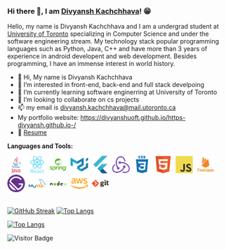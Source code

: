 ### Hi there 👋, I am [Divyansh Kachchhava](https://divyanshuoft.github.io/https-divyansh.github.io-/)! 😁
<!--
**rusty-sj/rusty-sj** is a ✨ _special_ ✨ repository because its `README.md` (this file) appears on your GitHub profile.
Here are some ideas to get you started:

- 🔭 I’m currently working on ...
- 🌱 I’m currently learning ...
- 👯 I’m looking to collaborate on ...
- 🤔 I’m looking for help with ...
- 💬 Ask me about ...
- 📫 How to reach me: ...
- 😄 Pronouns: ...
- ⚡ Fun fact: ...
- 🤔 I’m looking for help with Statistics
- 👯 I’m looking to collaborate on ...
-->

Hello, my name is Divyansh Kachchhava and I am a undergrad student at [University of Toronto](https://www.utoronto.ca/) specializing in Computer Science and under the software engineering stream. My technology stack popular programming languages such as Python, Java, C++ and have more than 3 years of experience in android developent and web development. Besides programming, I have an immense interest in world history.

- 👋 Hi, My name is Divyansh Kachchhava
- 👀 I’m interested in front-end, back-end and full stack develpoing
- 🌱 I’m currently learning software enginerring at University of Toronto
- 💞️ I’m looking to collaborate on cs projects 
- 📫 my email is divyansh.kachchhava@mail.utoronto.ca 
- My portfolio website: https://divyanshuoft.github.io/https-divyansh.github.io-/
- 📝 [Resume](https://divyanshuoft.github.io/https-divyansh.github.io-/DivyanshKachchhava.pdf)

**Languages and Tools:** 
<div>
  <img src="https://github.com/devicons/devicon/blob/master/icons/java/java-original-wordmark.svg" title="Java" alt="Java" width="40" height="40"/>&nbsp;
  <img src="https://github.com/devicons/devicon/blob/master/icons/react/react-original-wordmark.svg" title="React" alt="React" width="40" height="40"/>&nbsp;
  <img src="https://github.com/devicons/devicon/blob/master/icons/spring/spring-original-wordmark.svg" title="Spring" alt="Spring" width="40" height="40"/>&nbsp;
  <img src="https://github.com/devicons/devicon/blob/master/icons/materialui/materialui-original.svg" title="Material UI" alt="Material UI" width="40" height="40"/>&nbsp;
  <img src="https://github.com/devicons/devicon/blob/master/icons/flutter/flutter-original.svg" title="Flutter" alt="Flutter" width="40" height="40"/>&nbsp;
  <img src="https://github.com/devicons/devicon/blob/master/icons/redux/redux-original.svg" title="Redux" alt="Redux " width="40" height="40"/>&nbsp;
  <img src="https://github.com/devicons/devicon/blob/master/icons/css3/css3-plain-wordmark.svg"  title="CSS3" alt="CSS" width="40" height="40"/>&nbsp;
  <img src="https://github.com/devicons/devicon/blob/master/icons/html5/html5-original.svg" title="HTML5" alt="HTML" width="40" height="40"/>&nbsp;
  <img src="https://github.com/devicons/devicon/blob/master/icons/javascript/javascript-original.svg" title="JavaScript" alt="JavaScript" width="40" height="40"/>&nbsp;
  <img src="https://github.com/devicons/devicon/blob/master/icons/firebase/firebase-plain-wordmark.svg" title="Firebase" alt="Firebase" width="40" height="40"/>&nbsp;
  <img src="https://github.com/devicons/devicon/blob/master/icons/gatsby/gatsby-original.svg" title="Gatsby"  alt="Gatsby" width="40" height="40"/>&nbsp;
  <img src="https://github.com/devicons/devicon/blob/master/icons/mysql/mysql-original-wordmark.svg" title="MySQL"  alt="MySQL" width="40" height="40"/>&nbsp;
  <img src="https://github.com/devicons/devicon/blob/master/icons/nodejs/nodejs-original-wordmark.svg" title="NodeJS" alt="NodeJS" width="40" height="40"/>&nbsp;
  <img src="https://github.com/devicons/devicon/blob/master/icons/amazonwebservices/amazonwebservices-plain-wordmark.svg" title="AWS" alt="AWS" width="40" height="40"/>&nbsp;
  <img src="https://github.com/devicons/devicon/blob/master/icons/git/git-original-wordmark.svg" title="Git" **alt="Git" width="40" height="40"/>
</div><br>

[![GitHub Streak](http://github-readme-streak-stats.herokuapp.com?user=Divyanshuoft&theme=dark&background=000000)](https://git.io/streak-stats) 
[![Top Langs](https://github-readme-stats.vercel.app/api?username=Divyanshuoft&theme=algolia&show_icons=true)](https://github.com/saifurrahman1193)

[![Top Langs](https://github-readme-stats-git-masterrstaa-rickstaa.vercel.app/api/top-langs/?username=Divyanshuoft)](https://github.com/anuraghazra/github-readme-stats)

![Visitor Badge](https://visitor-badge.laobi.icu/badge?page_id=Divyanshuoft.Divyanshuoft)
